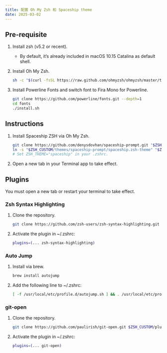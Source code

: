```yaml
---
title: 配置 Oh My Zsh 和 Spaceship theme
date: 2025-03-02
---
```


## Pre-requisite

1. Install zsh (v5.2 or recent).
    - By default, it’s already included in macOS 10.15 Catalina as default shell.
2. Install Oh My Zsh.
    
    ```bash
    sh -c "$(curl -fsSL https://raw.github.com/ohmyzsh/ohmyzsh/master/tools/install.sh)"
    ```
    
3. Install Powerline Fonts and switch font to Fira Mono for Powerline.
    
    ```bash
    git clone https://github.com/powerline/fonts.git --depth=1
    cd fonts
    ./install.sh
    ```
    

## Instructions

1. Install Spaceship ZSH via Oh My Zsh.
    
    ```bash
    git clone https://github.com/denysdovhan/spaceship-prompt.git "$ZSH_CUSTOM/themes/spaceship-prompt"
    ln -s "$ZSH_CUSTOM/themes/spaceship-prompt/spaceship.zsh-theme" "$ZSH_CUSTOM/themes/spaceship.zsh-theme"
    # Set ZSH_THEME="spaceship" in your .zshrc.
    ```
    
2. Open a new tab in your Terminal app to take effect.

## Plugins

You must open a new tab or restart your terminal to take effect.

### Zsh Syntax Highlighting

1. Clone the repository.
    
    ```bash
    git clone https://github.com/zsh-users/zsh-syntax-highlighting.git ${ZSH_CUSTOM:-~/.oh-my-zsh/custom}/plugins/zsh-syntax-highlighting
    ```
    
2. Activate the plugin in ~/.zshrc:
    
    ```bash
    plugins=(... zsh-syntax-highlighting)
    ```
    

### Auto Jump

1. Install via brew.
    
    ```bash
    brew install autojump
    ```
    
2. Add the following line to ~/.zshrc:
    
    ```bash
    [ -f /usr/local/etc/profile.d/autojump.sh ] && . /usr/local/etc/profile.d/autojump.sh
    ```
    

### git-open

1. Clone the repository.
    
    ```bash
    git clone https://github.com/paulirish/git-open.git $ZSH_CUSTOM/plugins/git-open
    ```
    
2. Activate the plugin in ~/.zshrc:
    
    ```bash
    plugins=(... git-open)
    ```